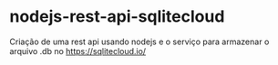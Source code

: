 # nodejs-rest-api-sqlitecloud
Criação de uma rest api usando nodejs e o serviço para armazenar o arquivo .db no  https://sqlitecloud.io/
